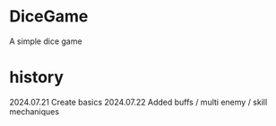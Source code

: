 # DiceGame
A simple dice game

# history
2024.07.21 Create basics
2024.07.22 Added buffs / multi enemy / skill mechaniques


